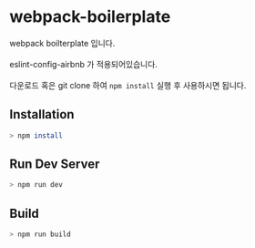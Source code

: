 # webpack-boilerplate

webpack boilterplate 입니다.<br><br> eslint-config-airbnb 가 적용되어있습니다. <br><br> 다운로드 혹은 git clone 하여 `npm install` 실행 후 사용하시면 됩니다.

## Installation

```bash
> npm install
```

## Run Dev Server

```bash
> npm run dev
```

## Build

```bash
> npm run build
```
